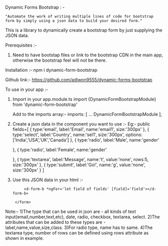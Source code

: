 Dynamic Forms Bootstrap : -

    "Automate the work of writing multiple lines of code for bootstrap form by simply using a json data to build your desired form."

This is a library to dynamically create a bootstrap form by just supplying the JSON data.

Prerequisites :- 
1) Need to have bootstap files or link to the bootstrap CDN in the main app, otherwise the bootstrap feel will not be there.

Installation :-
npm i dynamic-form-bootstrap

Github link:-
https://github.com/adiwon9555/dynamic-forms-bootstrap

To use in your app :-

1)  Import in your app.module.ts
        import {DynamicFormBootstrapModule} from 'dynamic-form-bootstrap'

    Add to the imports array:-
        imports: [
            ...
            DynamicFormBootstrapModule
        ],

2)  Create a json data in the component you want to use :-
    Eg:-
        public fields=[
    {
      type:'email',
      label:'Email',
      name:'email1',
      size:'300px'
    },
    {
      type:'select',
      label:'Country',
      name:'sel1',
      size:'300px',
      options:['India','USA','UK','Canada']
    },
    {
      type:'radio',
      label:'Male',
      name:'gender'
      
    },
    {
      type:'radio',
      label:'Female',
      name:'gender'
      
    },
    {
      type:'textarea',
      label:'Message',
      name:'t',
      value:'none',
      rows:5,
      size:'300px'
    },
    {
      type:'submit',
      label:'Go!',
      name:'g',
      value:'none',
      size:'300px'
    }
    ]

3) Use this JSON data in your html :-

    <div class="container" >
        <form method="get" action="a.html">
  
            <d-form-b *ngFor='let field of fields' [field]='field'></d-form-b>
  
        </form>
    </div>



Note:- 
1)The type that can be used in json are - all kinds of text input(email,number,text,etc), date, radio, checkbox, textarea, select.
2)The attributes that can be added to these types are - label,name,value,size,class.
3)For radio type, name has to same.
4)The textarea type, number of rows can be defined using rows attribute as shown in example.